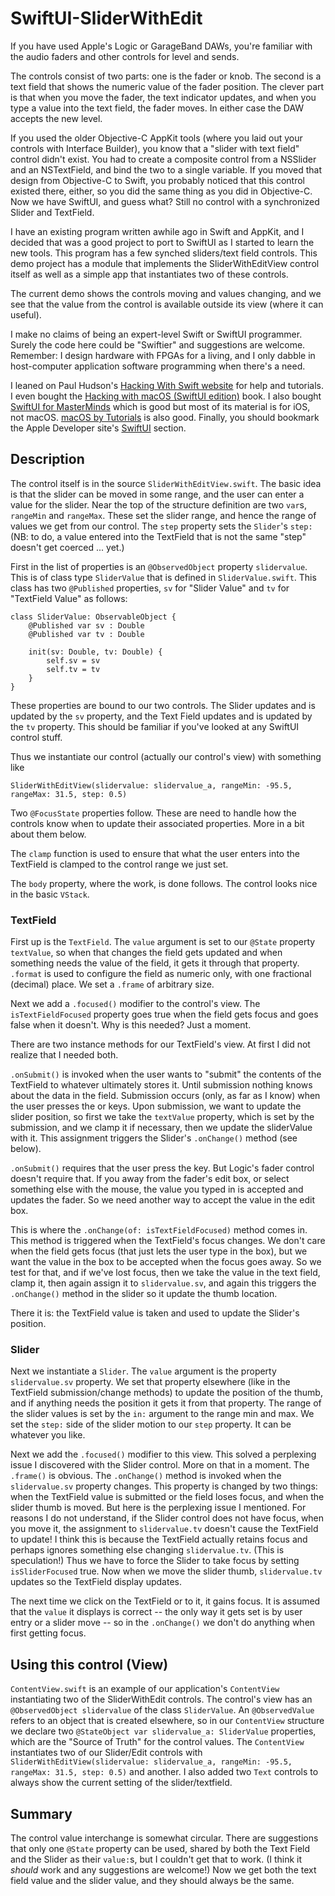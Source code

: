  # SwiftUI-SliderWithEdit

If you have used Apple's Logic or GarageBand DAWs, you're familiar with the audio faders and other controls for level and sends.

The controls consist of two parts: one is the fader or knob. The second is a text field that shows the numeric value of the fader position. The clever part is that when you move the fader, the text indicator updates, and when you type a value into the text field, the fader moves. In either case the DAW accepts the new level.

If you used the older Objective-C AppKit tools (where you laid out your controls with Interface Builder), you know that a "slider with text field" control didn't exist. You had to create a composite control from a NSSlider and an NSTextField, and bind the two to a single variable. If you moved that design from Objective-C to Swift, you probably noticed that this control existed there, either, so you did the same thing as you did in Objective-C. Now we have SwiftUI, and guess what? Still no control with a synchronized Slider and TextField.

I have an existing program written awhile ago in Swift and AppKit, and I decided that was a good project to port to SwiftUI as I started to learn the new tools. This program has a few synched sliders/text field controls. This demo project has a module that implements the SliderWithEditView control itself as well as a simple app that instantiates two of these controls.

The current demo shows the controls moving and values changing, and we see that the value from the control is available outside its view (where it can useful).

I make no claims of being an expert-level Swift or SwiftUI programmer. Surely the code here could be "Swiftier" and suggestions are welcome. Remember: I design hardware with FPGAs for a living, and I only dabble in host-computer application software programming when there's a need.

I leaned on Paul Hudson's [Hacking With Swift website](https://www.hackingwithswift.com) for help and tutorials. I even bought the [Hacking with macOS (SwiftUI edition)](https://www.hackingwithswift.com/store/hacking-with-macos) book. I also bought [SwiftUI for MasterMinds](https://books.apple.com/us/book/swiftui-for-masterminds-3rd-edition-2022/id6443368742) which is good but most of its material is for iOS, not macOS. [macOS by Tutorials](https://www.kodeco.com/books/macos-by-tutorials/v1.0) is also good. Finally, you should bookmark the Apple Developer site's [SwiftUI](https://developer.apple.com/documentation/swiftui/) section. 

## Description

The control itself is in the source `SliderWithEditView.swift`. The basic idea is that the slider can be moved in some range, and the user can enter a value for the slider. Near the top of the structure definition are two `var`s, `rangeMin` and `rangeMax`. These set the slider range, and hence the range of values we get from our control. The `step` property sets the `Slider`'s `step:` (NB: to do, a value entered into the TextField that is not the same "step" doesn't get coerced ... yet.) 

First in the list of properties is an `@ObservedObject` property `slidervalue`. This is of class type `SliderValue` that is defined in `SliderValue.swift`. This class has two `@Published` properties, `sv` for "Slider Value" and `tv` for "TextField Value" as follows:
```
class SliderValue: ObservableObject {
    @Published var sv : Double
    @Published var tv : Double
    
    init(sv: Double, tv: Double) {
        self.sv = sv
        self.tv = tv
    }
}
```
These properties are bound to our two controls. The Slider updates and is updated by the `sv` property, and the Text Field updates and is updated by the `tv` property. This should be familiar if you've looked at any SwiftUI control stuff.

Thus we instantiate our control (actually our control's view) with something like

```
SliderWithEditView(slidervalue: slidervalue_a, rangeMin: -95.5, rangeMax: 31.5, step: 0.5)
```

Two `@FocusState` properties follow. These are need to handle how the controls know when to update their associated properties. More in a bit about them below.

The `clamp` function is used to ensure that what the user enters into the TextField is clamped to the control range we just set.

The `body` property, where the work, is done follows. The control looks nice in the basic `VStack`. 

### TextField
First up is the `TextField`. The `value` argument is set to our `@State` property `textValue`, so when that changes the field gets updated and when something needs the value of the field, it gets it through that property. `.format` is used to configure the field as numeric only, with one fractional (decimal) place. We set a `.frame` of arbitrary size.

Next we add a `.focused()` modifier to the control's view. The `isTextFieldFocused` property goes true when the field gets focus and goes false when it doesn't. Why is this needed? Just a moment.

There are two instance methods for our TextField's view. At first I did not realize that I needed both.

`.onSubmit()` is invoked when the user wants to "submit" the contents of the TextField to whatever ultimately stores it. Until submission nothing knows about the data in the field. Submission occurs (only, as far as I know) when the user presses the <Return> or <Enter> keys. Upon submission, we want to update the slider position, so first we take the `textValue` property, which is set by the submission, and we clamp it if necessary, then we update the sliderValue with it. This assignment triggers the Slider's `.onChange()` method (see below).

`.onSubmit()` requires that the user press the <Return> key. But Logic's fader control doesn't require that. If you <Tab> away from the fader's edit box, or select something else with the mouse, the value you typed in is accepted and updates the fader. So we need another way to accept the value in the edit box.

This is where the `.onChange(of: isTextFieldFocused)` method comes in. This method is triggered when the TextField's focus changes. We don't care when the field gets focus (that just lets the user type in the box), but we want the value in the box to be accepted when the focus goes away. So we test for that, and if we've lost focus, then we take the value in the text field, clamp it, then again assign it to `slidervalue.sv`, and again this triggers the `.onChange()` method in the slider so it update the thumb location.

There it is: the TextField value is taken and used to update the Slider's position.

### Slider
Next we instantiate a `Slider`. The `value` argument is the property `slidervalue.sv` property. We set that property elsewhere (like in the TextField submission/change methods) to update the position of the thumb, and if anything needs the position it gets it from that property.
The range of the slider values is set by the `in:` argument to the range min and max.
We set the `step:` side of the slider motion to our `step` property. It can be whatever you like.

Next we add the `.focused()` modifier to this view. This solved a perplexing issue I discovered with the Slider control. More on that in a moment.
The `.frame()` is obvious.
The `.onChange()` method is invoked when the `slidervalue.sv` property changes. This property is changed by two things: when the TextField value is submitted or the field loses focus, and when the slider thumb is moved. But here is the perplexing issue I mentioned. For reasons I do not understand, if the Slider control does not have focus, when you move it, the assignment to `slidervalue.tv` doesn't cause the TextField to update! I think this is because the TextField actually retains focus and perhaps ignores something else changing `slidervalue.tv`. (This is speculation!) Thus we have to force the Slider to take focus by setting `isSliderFocused` true. Now when we move the slider thumb, `slidervalue.tv` updates so the TextField display updates.

The next time we click on the TextField or <tab> to it, it gains focus. It is assumed that the `value` it displays is correct -- the only way it gets set is by user entry or a slider move -- so in the `.onChange()` we don't do anything when first getting focus.

## Using this control (View)
`ContentView.swift` is an example of our application's `ContentView` instantiating two of the SliderWithEdit controls. The control's view has an `@ObservedObject slidervalue` of the class `SliderValue`. An `@ObservedValue` refers to an object that is created elsewhere, so in our `ContentView` structure we declare two `@StateObject var slidervalue_a: SliderValue` properties, which are the "Source of Truth" for the control values. The `ContentView` instantiates two of our Slider/Edit controls with `SliderWithEditView(slidervalue: slidervalue_a, rangeMin: -95.5, rangeMax: 31.5, step: 0.5)` and another. I also added two `Text` controls to always show the current setting of the slider/textfield.   

## Summary
The control value interchange is somewhat circular. There are suggestions that only one `@State` property can be used, shared by both the Text Field and the Slider as their `value:`s, but I couldn't get that to work. (I think it _should_ work and any suggestions are welcome!) Now we get both the text field value and the slider value, and they should always be the same.
